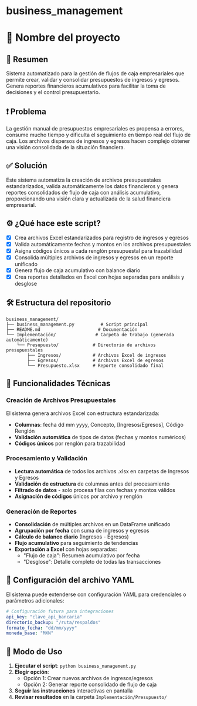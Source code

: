 # business_management

# 📌 Nombre del proyecto

## 🧠 Resumen
Sistema automatizado para la gestión de flujos de caja empresariales que permite crear, validar y consolidar presupuestos de ingresos y egresos. Genera reportes financieros acumulativos para facilitar la toma de decisiones y el control presupuestario.

## ❗ Problema
La gestión manual de presupuestos empresariales es propensa a errores, consume mucho tiempo y dificulta el seguimiento en tiempo real del flujo de caja. Los archivos dispersos de ingresos y egresos hacen complejo obtener una visión consolidada de la situación financiera.

## ✅ Solución
Este sistema automatiza la creación de archivos presupuestales estandarizados, valida automáticamente los datos financieros y genera reportes consolidados de flujo de caja con análisis acumulativo, proporcionando una visión clara y actualizada de la salud financiera empresarial.

## ⚙️ ¿Qué hace este script?
- [x] Crea archivos Excel estandarizados para registro de ingresos y egresos
- [x] Valida automáticamente fechas y montos en los archivos presupuestales
- [x] Asigna códigos únicos a cada renglón presupuestal para trazabilidad
- [x] Consolida múltiples archivos de ingresos y egresos en un reporte unificado
- [x] Genera flujo de caja acumulativo con balance diario
- [x] Crea reportes detallados en Excel con hojas separadas para análisis y desglose

## 🛠️ Estructura del repositorio

```
business_management/
├── business_management.py          # Script principal
├── README.md                      # Documentación
└── Implementación/               # Carpeta de trabajo (generada automáticamente)
    └── Presupuesto/             # Directorio de archivos presupuestales
        ├── Ingresos/            # Archivos Excel de ingresos
        ├── Egresos/             # Archivos Excel de egresos
        └── Presupuesto.xlsx     # Reporte consolidado final
```

## 🔧 Funcionalidades Técnicas

### Creación de Archivos Presupuestales
El sistema genera archivos Excel con estructura estandarizada:
- **Columnas**: fecha dd mm yyyy, Concepto, [Ingresos/Egresos], Código Renglón
- **Validación automática** de tipos de datos (fechas y montos numéricos)
- **Códigos únicos** por renglón para trazabilidad

### Procesamiento y Validación
- **Lectura automática** de todos los archivos .xlsx en carpetas de Ingresos y Egresos
- **Validación de estructura** de columnas antes del procesamiento
- **Filtrado de datos** - solo procesa filas con fechas y montos válidos
- **Asignación de códigos** únicos por archivo y renglón

### Generación de Reportes
- **Consolidación** de múltiples archivos en un DataFrame unificado
- **Agrupación por fecha** con suma de ingresos y egresos
- **Cálculo de balance diario** (Ingresos - Egresos)
- **Flujo acumulativo** para seguimiento de tendencias
- **Exportación a Excel** con hojas separadas:
  - "Flujo de caja": Resumen acumulativo por fecha
  - "Desglose": Detalle completo de todas las transacciones

## 🔐 Configuración del archivo YAML

El sistema puede extenderse con configuración YAML para credenciales o parámetros adicionales:

```yaml
# Configuración futura para integraciones
api_key: "clave_api_bancaria"
directorio_backup: "/ruta/respaldos"
formato_fecha: "dd/mm/yyyy"
moneda_base: "MXN"
```

## 🚀 Modo de Uso

1. **Ejecutar el script**: `python business_management.py`
2. **Elegir opción**:
   - Opción 1: Crear nuevos archivos de ingresos/egresos
   - Opción 2: Generar reporte consolidado de flujo de caja
3. **Seguir las instrucciones** interactivas en pantalla
4. **Revisar resultados** en la carpeta `Implementación/Presupuesto/`

